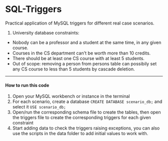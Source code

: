 # SQL-Triggers

Practical application of MySQL triggers for different real case scenarios.

1. University database constraints:
* Nobody can be a professor and a student at the same time, in any given course.
* Courses in the CS department can't be worth more than 10 credits.
* There should be at least one CS course with at least 5 students.
* Out of scope: removing a person from persons table can possibily set any CS course to less than 5 students by cascade deletion.


---

#### How to run this code

1. Open your MySQL workbench or instance in the terminal
2. For each scenario, create a database `CREATE DATABASE scenario_db;` and select it `USE scenario_db;`
3. Open/run the corresponding schema file to create the tables, then open the triggers file to create the corresponding triggers for each given constraint
4. Start adding data to check the triggers raising exceptions, you can also use the scripts in the data folder to add initial values to work with.

